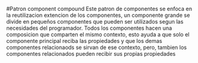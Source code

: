 #Patron component compound
Este patron de componentes se enfoca en la reutilizacion extencion de los componentes,
un componente grande se divide en pequeños componentes que pueden ser utilizados segun las necesidades del programador.
Todos los componentes hacen una composicion que comparten el mismo contexto, esto ayuda a que solo el componente principal reciba las propiedades
y que los demas componentes relacionaods se sirvan de ese contexto, pero, tambien los componentes relacionados pueden recibir sus propias propiedades
